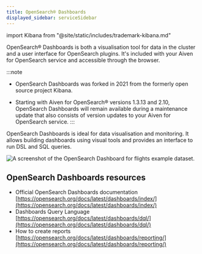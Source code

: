 ```yaml
---
title: OpenSearch® Dashboards
displayed_sidebar: serviceSidebar
---
```


import Kibana from "@site/static/includes/trademark-kibana.md"

OpenSearch® Dashboards is both a visualisation tool for data in the cluster and a user interface for OpenSearch plugins.
It's included with your Aiven for OpenSearch service and accessible through the browser.

:::note
- OpenSearch Dashboards was forked in 2021 from the formerly open source
  project Kibana.

- Starting with Aiven for OpenSearch® versions 1.3.13 and 2.10, OpenSearch
  Dashboards will remain available during a maintenance update that also
  consists of version updates to your Aiven for OpenSearch service.
:::

OpenSearch Dashboards is ideal for data visualisation and monitoring. It
allows building dashboards using visual tools and provides an interface
to run DSL and SQL queries.

![A screenshot of the OpenSearch Dashboard for flights example dataset.](/images/content/products/opensearch/dashboard-example.png)

## OpenSearch Dashboards resources

-   Official OpenSearch Dashboards documentation
    [https://opensearch.org/docs/latest/dashboards/index/](https://opensearch.org/docs/latest/dashboards/index/)
-   Dashboards Query Language
    [https://opensearch.org/docs/latest/dashboards/dql/](https://opensearch.org/docs/latest/dashboards/dql/)
-   How to create reports
    [https://opensearch.org/docs/latest/dashboards/reporting/](https://opensearch.org/docs/latest/dashboards/reporting/)

<div class="trademark">
<Kibana/>
</div>
